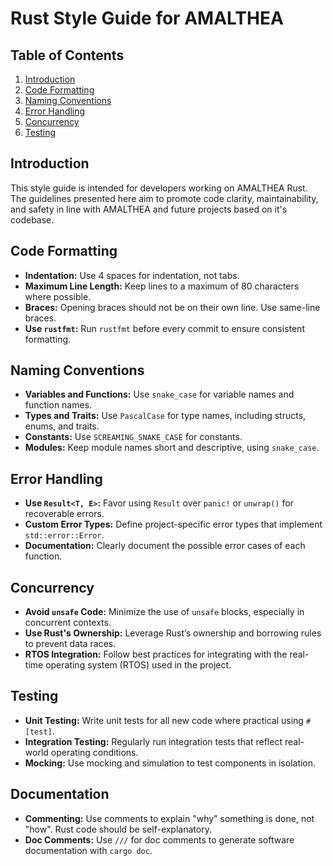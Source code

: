 # Rust Style Guide for AMALTHEA

## Table of Contents
1. [Introduction](#introduction)
2. [Code Formatting](#code-formatting)
3. [Naming Conventions](#naming-conventions)
4. [Error Handling](#error-handling)
5. [Concurrency](#concurrency)
6. [Testing](#testing)

## Introduction
This style guide is intended for developers working on AMALTHEA Rust. The guidelines presented here aim to promote code clarity, maintainability, and safety in line with AMALTHEA and future projects based on it's codebase.

## Code Formatting
- **Indentation:** Use 4 spaces for indentation, not tabs.
- **Maximum Line Length:** Keep lines to a maximum of 80 characters where possible.
- **Braces:** Opening braces should not be on their own line. Use same-line braces.
- **Use `rustfmt`:** Run `rustfmt` before every commit to ensure consistent formatting.

## Naming Conventions
- **Variables and Functions:** Use `snake_case` for variable names and function names.
- **Types and Traits:** Use `PascalCase` for type names, including structs, enums, and traits.
- **Constants:** Use `SCREAMING_SNAKE_CASE` for constants.
- **Modules:** Keep module names short and descriptive, using `snake_case`.

## Error Handling
- **Use `Result<T, E>`:** Favor using `Result` over `panic!` or `unwrap()` for recoverable errors.
- **Custom Error Types:** Define project-specific error types that implement `std::error::Error`.
- **Documentation:** Clearly document the possible error cases of each function.

## Concurrency
- **Avoid `unsafe` Code:** Minimize the use of `unsafe` blocks, especially in concurrent contexts.
- **Use Rust's Ownership:** Leverage Rust’s ownership and borrowing rules to prevent data races.
- **RTOS Integration:** Follow best practices for integrating with the real-time operating system (RTOS) used in the project.

## Testing
- **Unit Testing:** Write unit tests for all new code where practical using `#[test]`.
- **Integration Testing:** Regularly run integration tests that reflect real-world operating conditions.
- **Mocking:** Use mocking and simulation to test components in isolation.

## Documentation
- **Commenting:** Use comments to explain "why" something is done, not "how". Rust code should be self-explanatory.
- **Doc Comments:** Use `///` for doc comments to generate software documentation with `cargo doc`.

